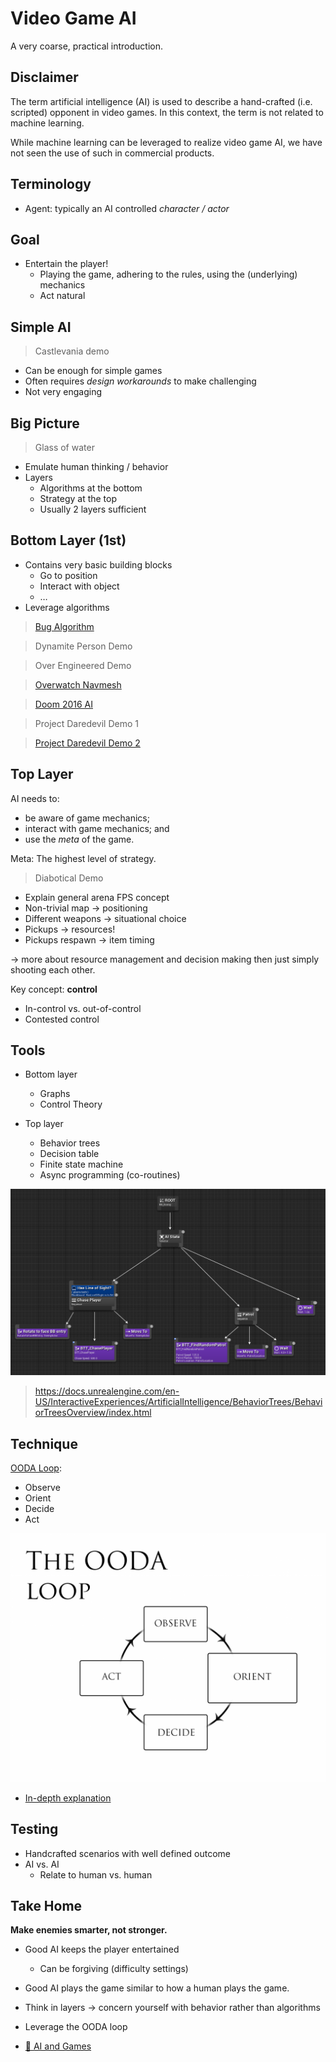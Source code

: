 # Video Game AI

A very coarse, practical introduction.

## Disclaimer

The term artificial intelligence (AI) is used to describe a hand-crafted (i.e. scripted) opponent in video games.
In this context, the term is not related to machine learning.

While machine learning can be leveraged to realize video game AI, we have not seen the use of such in commercial products.

## Terminology

- Agent: typically an AI controlled *character / actor*

## Goal

- Entertain the player!
  - Playing the game, adhering to the rules, using the (underlying) mechanics
  - Act natural

## Simple AI

> Castlevania demo

- Can be enough for simple games
- Often requires *design workarounds* to make challenging
- Not very engaging

## Big Picture

> Glass of water

- Emulate human thinking / behavior
- Layers
  - Algorithms at the bottom
  - Strategy at the top
  - Usually 2 layers sufficient

## Bottom Layer (1st)

- Contains very basic building blocks
  - Go to position
  - Interact with object
  - …
- Leverage algorithms

> [Bug Algorithm](https://www.cs.cmu.edu/~motionplanning/lecture/Chap2-Bug-Alg_howie.pdf)

> Dynamite Person Demo

> Over Engineered Demo

> [Overwatch Navmesh](https://youtu.be/W3aieHjyNvw?t=2946)

> [Doom 2016 AI](https://youtu.be/3lO1q8mQrrg?t=1455)

> Project Daredevil Demo 1

> [Project Daredevil Demo 2](https://www.youtube.com/watch?v=pfWpMPXzBj8&list=PL7GgcoHpNOrAZ9LQBF9Rzukov59Qy7eyK&index=8)

## Top Layer

AI needs to:
- be aware of game mechanics;
- interact with game mechanics; and
- use the *meta* of the game.

Meta: The highest level of strategy.

> Diabotical Demo

- Explain general arena FPS concept
- Non-trivial map → positioning
- Different weapons → situational choice
- Pickups → resources!
- Pickups respawn → item timing

→ more about resource management and decision making then just simply shooting each other.

Key concept: **control**
- In-control vs. out-of-control
- Contested control

## Tools

- Bottom layer
  - Graphs
  - Control Theory

- Top layer
  - Behavior trees
  - Decision table
  - Finite state machine
  - Async programming (co-routines)

![Behavior tree example](images/behavior_tree_example.png)
> https://docs.unrealengine.com/en-US/InteractiveExperiences/ArtificialIntelligence/BehaviorTrees/BehaviorTreesOverview/index.html

## Technique

[OODA Loop](https://en.wikipedia.org/wiki/OODA_loop):
- Observe
- Orient
- Decide
- Act

![OODA Loop](images/ooda_loop.png)

- [In-depth explanation](https://taylorpearson.me/ooda-loop/)

## Testing

- Handcrafted scenarios with well defined outcome
- AI vs. AI
  - Relate to human vs. human

## Take Home

**Make enemies smarter, not stronger.**

- Good AI keeps the player entertained
  - Can be forgiving (difficulty settings)
- Good AI plays the game similar to how a human plays the game.
- Think in layers → concern yourself with behavior rather than algorithms
- Leverage the OODA loop

- [🎥 AI and Games](https://www.youtube.com/channel/UCov_51F0betb6hJ6Gumxg3Q)

